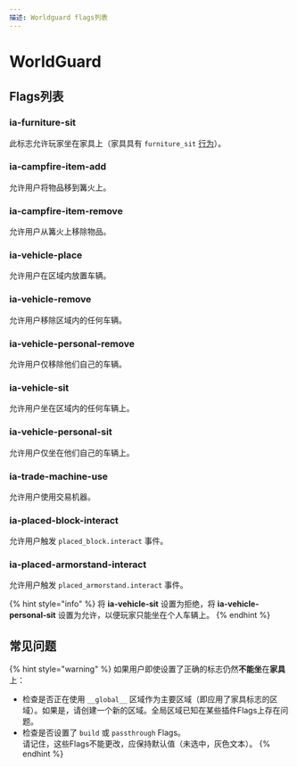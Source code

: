 ```yaml
---
描述: Worldguard flags列表
---
```


# WorldGuard

## Flags列表

### ia-furniture-sit

此标志允许玩家坐在家具上（家具具有 `furniture_sit` [行为](../../plugin-usage/adding-content/item-properties/behaviours.md)）。

### ia-campfire-item-add

允许用户将物品移到篝火上。

### ia-campfire-item-remove

允许用户从篝火上移除物品。

### ia-vehicle-place

允许用户在区域内放置车辆。

### ia-vehicle-remove

允许用户移除区域内的任何车辆。

### ia-vehicle-personal-remove

允许用户仅移除他们自己的车辆。

### ia-vehicle-sit

允许用户坐在区域内的任何车辆上。

### ia-vehicle-personal-sit

允许用户仅坐在他们自己的车辆上。

### ia-trade-machine-use

允许用户使用交易机器。

### ia-placed-block-interact

允许用户触发 `placed_block.interact` 事件。

### ia-placed-armorstand-interact

允许用户触发 `placed_armorstand.interact` 事件。

{% hint style="info" %}
将 **ia-vehicle-sit** 设置为拒绝，将 **ia-vehicle-personal-sit** 设置为允许，以便玩家只能坐在个人车辆上。
{% endhint %}

## 常见问题

{% hint style="warning" %}
如果用户即使设置了正确的标志仍然**不能坐**在**家具**上：

* 检查是否正在使用 `__global__` 区域作为主要区域（即应用了家具标志的区域）。如果是，请创建一个新的区域。全局区域已知在某些插件Flags上存在问题。
* 检查是否设置了 `build` 或 `passthrough` Flags。\
  请记住，这些Flags不能更改，应保持默认值（未选中，灰色文本）。
{% endhint %}
